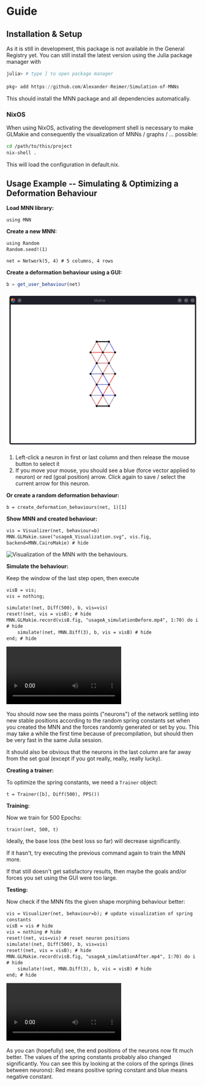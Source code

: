 # Guide

## Installation & Setup

As it is still in development, this package is not available in the General
Registry yet. You can still install the latest version using the Julia package
manager with

```julia
julia> # type ] to open package manager

pkg> add https://github.com/Alexander-Reimer/Simulation-of-MNNs
```

This should install the MNN package and all dependencies automatically.

### NixOS

When using NixOS, activating the development shell is necessary to make GLMakie
and consequently the visualization of MNNs / graphs / ... possible:

```bash
cd /path/to/this/project
nix-shell .
```

This will load the configuration in default.nix.

## Usage Example -- Simulating & Optimizing a Deformation Behaviour

**Load MNN library:**

```@repl usageA
using MNN
```

**Create a new MNN:**

```@setup usageA
using Random
Random.seed!(1)
```

```@repl usageA
net = Network(5, 4) # 5 columns, 4 rows
```

**Create a deformation behaviour using a GUI:**

```julia
b = get_user_behaviour(net)
```

![Screenshot of the GUI showing a MNN](DeformationGUI.png)

1. Left-click a neuron in first or last column and then release the mouse button to select it
2. If you move your mouse, you should see a blue (force vector applied to
   neuron) or red (goal position) arrow. Click again to save / select the current arrow for this neuron.

**Or create a random deformation behaviour:**

```@repl usageA
b = create_deformation_behaviours(net, 1)[1]
```

**Show MNN and created behaviour:**

```@repl usageA
vis = Visualizer(net, behaviour=b)
MNN.GLMakie.save("usageA_Visualization.svg", vis.fig, backend=MNN.CairoMakie) # hide
```

![Visualization of the MNN with the behaviours.](usageA_Visualization.svg)

**Simulate the behaviour:**

Keep the window of the last step open, then execute

```@setup usageA
visB = vis;
vis = nothing;
```

```@repl usageA
simulate!(net, Diff(500), b, vis=vis)
reset!(net, vis = visB); # hide
MNN.GLMakie.record(visB.fig, "usageA_simulationBefore.mp4", 1:70) do i # hide
    simulate!(net, MNN.Diff(3), b, vis = visB) # hide
end; # hide
```

![Video of the MNN being simulated with forces given in behaviour being applied. The end positions don't fit to the given goals.](usageA_simulationBefore.mp4)

You should now see the mass points ("neurons") of the network settling into new
stable positions according to the random spring constants set when you created
the MNN and the forces randomly generated or set by you. This may take a while
the first time because of precompilation, but should then be very fast in the
same Julia session.

It should also be obvious that the neurons in the last column are far away from
the set goal (except if you got really, really, really lucky).

**Creating a trainer:**

To optimize the spring constants, we need a `Trainer` object:

```@repl usageA
t = Trainer([b], Diff(500), PPS())
```

**Training:**

Now we train for 500 Epochs:

```@repl usageA
train!(net, 500, t)
```

Ideally, the base loss (the best loss so far) will decrease significantly.

If it hasn't, try executing the previous command again to train the MNN more.

If that still doesn't get satisfactory results, then maybe the goals and/or
forces you set using the GUI were too large.

**Testing:**

Now check if the MNN fits the given shape morphing behaviour better:

```@repl usageA
vis = Visualizer(net, behaviour=b); # update visualization of spring constants
visB = vis # hide
vis = nothing # hide
reset!(net, vis=vis) # reset neuron positions
simulate!(net, Diff(500), b, vis=vis)
reset!(net, vis = visB); # hide
MNN.GLMakie.record(visB.fig, "usageA_simulationAfter.mp4", 1:70) do i # hide
    simulate!(net, MNN.Diff(3), b, vis = visB) # hide
end; # hide
```

![Video of the MNN being simulated with forces given in behaviour being applied. The end positions now fit much better to the given goals.](usageA_simulationAfter.mp4)

As you can (hopefully) see, the end positions of the neurons now fit much
better. The values of the spring constants probably also changed significantly.
You can see this by looking at the colors of the springs (lines between
neurons): Red means positive spring constant and blue means negative constant.
